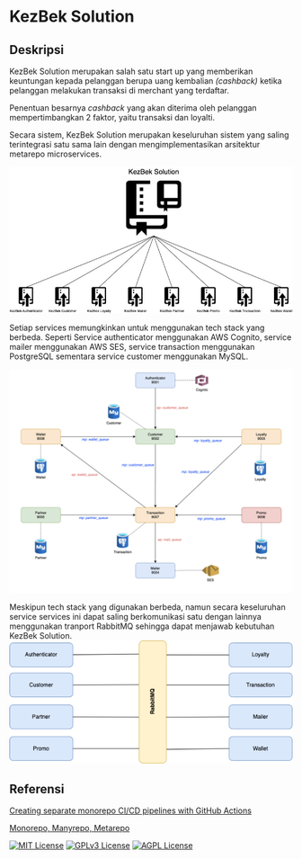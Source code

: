 # KezBek Solution
## Deskripsi
KezBek Solution merupakan salah satu start up yang memberikan keuntungan kepada pelanggan berupa uang kembalian _(cashback)_ ketika pelanggan melakukan transaksi di merchant yang terdaftar.

Penentuan besarnya _cashback_ yang akan diterima oleh pelanggan mempertimbangkan 2 faktor, yaitu transaksi dan loyalti. 

Secara sistem, KezBek Solution merupakan keseluruhan sistem yang saling terintegrasi satu sama lain dengan mengimplementasikan arsitektur metarepo microservices.

![Metarepo Approach](https://github.com/winanjuar/kezbek-solution/blob/main/documentation/metarepo.jpg?raw=true "Metarepo Approach")

Setiap services memungkinkan untuk menggunakan tech stack yang berbeda. Seperti Service authenticator menggunakan AWS Cognito, service mailer menggunakan AWS SES, service transaction menggunakan PostgreSQL sementara service customer menggunakan MySQL.

![System Architecture](https://github.com/winanjuar/kezbek-solution/blob/main/documentation/arsitektur.jpg?raw=true "System Architecture")

Meskipun tech stack yang digunakan berbeda, namun secara keseluruhan service services ini dapat saling berkomunikasi satu dengan lainnya menggunakan tranport RabbitMQ sehingga dapat menjawab kebutuhan KezBek Solution.
![Communication Strategy](https://github.com/winanjuar/kezbek-solution/blob/main/documentation/communication.jpg?raw=true "Communication Strategy")

## Referensi

[Creating separate monorepo CI/CD pipelines with GitHub Actions](https://blog.logrocket.com/creating-separate-monorepo-ci-cd-pipelines-github-actions/)

[Monorepo, Manyrepo, Metarepo](https://notes.burke.libbey.me/metarepo/)

[![MIT License](https://img.shields.io/badge/License-MIT-green.svg)](https://choosealicense.com/licenses/mit/)
[![GPLv3 License](https://img.shields.io/badge/License-GPL%20v3-yellow.svg)](https://opensource.org/licenses/)
[![AGPL License](https://img.shields.io/badge/license-AGPL-blue.svg)](http://www.gnu.org/licenses/agpl-3.0)
